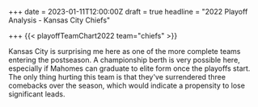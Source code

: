 +++
date = 2023-01-11T12:00:00Z
draft = true
headline = "2022 Playoff Analysis - Kansas City Chiefs"

+++
{{< playoffTeamChart2022 team="chiefs" >}}

Kansas City is surprising me here as one of the more complete teams entering the postseason. A championship berth is very possible here, especially if Mahomes can graduate to elite form once the playoffs start. The only thing hurting this team is that they've surrendered three comebacks over the season, which would indicate a propensity to lose significant leads.